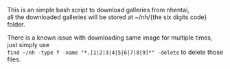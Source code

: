 This is an simple bash script to download galleries from nhentai, \
all the downloaded galleries will be stored at ~/nh/{the six digits code} folder.

There is a known issue with downloading same image for multiple times, just simply use \
`find ~/nh -type f -name "*.[1|2|3|4|5|6|7|8|9]*" -delete` to delete those files.
